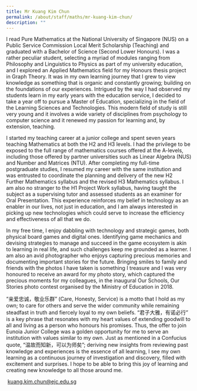 ```yaml
---
title: Mr Kuang Kim Chun
permalink: /about/staff/maths/mr-kuang-kim-chun/
description: ""
---
```


I read Pure Mathematics at the National University of Singapore (NUS) on a Public Service Commission Local Merit Scholarship (Teaching) and graduated with a Bachelor of Science (Second Lower Honours). I was a rather peculiar student, selecting a myriad of modules ranging from Philosophy and Linguistics to Physics as part of my university education, and I explored an Applied Mathematics field for my Honours thesis project in Graph Theory. It was in my own learning journey that I grew to view knowledge as something that is organic and constantly growing; building on the foundations of our experiences. Intrigued by the way I had observed my students learn in my early years with the education service, I decided to take a year off to pursue a Master of Education, specializing in the field of the Learning Sciences and Technologies. This modern field of study is still very young and it involves a wide variety of disciplines from psychology to computer science and it renewed my passion for learning and, by extension, teaching.

I started my teaching career at a junior college and spent seven years teaching Mathematics at both the H2 and H3 levels. I had the privilege to be exposed to the full range of mathematics courses offered at the A-levels, including those offered by partner universities such as Linear Algebra (NUS) and Number and Matrices (NTU). After completing my full-time postgraduate studies, I resumed my career with the same institution and was entrusted to coordinate the planning and delivery of the new H2 Further Mathematics syllabus and the revised H3 Mathematics syllabus. I am also no stranger to the H1 Project Work syllabus, having taught the subject as a supervising tutor and assessed students as an examiner for Oral Presentation. This experience reinforces my belief in technology as an enabler in our lives, not just in education, and I am always interested in picking up new technologies which could serve to increase the efficiency and effectiveness of all that we do.

In my free time, I enjoy dabbling with technology and strategic games, both physical board games and digital ones. Identifying game mechanics and devising strategies to manage and succeed in the game ecosystem is akin to learning in real life, and such challenges keep me grounded as a learner. I am also an avid photographer who enjoys capturing precious memories and documenting important stories for the future. Bringing smiles to family and friends with the photos I have taken is something I treasure and I was very honoured to receive an award for my photo story, which captured the precious moments for my colleagues, in the inaugural Our Schools, Our Stories photo contest organised by the Ministry of Education in 2018.

“亲爱忠诚，敬业乐群” (Care, Honesty, Service) is a motto that I hold as my own; to care for others and serve the wider community while remaining steadfast in truth and fiercely loyal to my own beliefs. “君子大雅，有诺必行” is a key phrase that resonates with my heart values of extending goodwill to all and living as a person who honours his promises. Thus, the offer to join Eunoia Junior College was a golden opportunity for me to serve an institution with values similar to my own. Just as mentioned in a Confucius quote, “温故而知新，可以为师矣”; deriving new insights from reviewing past knowledge and experiences is the essence of all learning, I see my own learning as a continuous journey of investigation and discovery, filled with excitement and surprises. I hope to be able to bring this joy of learning and creating new knowledge to all those around me.

 [kuang.kim.chun@ejc.edu.sg](mailto:kuang.kim.chun@ejc.edu.sg)